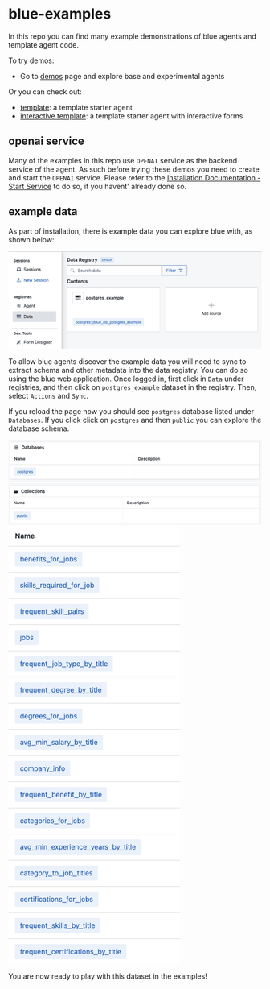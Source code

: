 # blue-examples

In this repo you can find many example demonstrations of blue agents and template agent code.

To try demos:
* Go to [demos](demos) page and explore base and experimental agents

Or you can check out:
* [template](agents/template): a template starter agent
* [interactive template](agents/template_interactive): a template starter agent with interactive forms

## openai service

Many of the examples in this repo use `OPENAI` service as the backend service of the agent. As such before trying these demos you need to create and start the `OPENAI` service. Please refer to the [Installation Documentation - Start Service](https://github.com/rit-git/blue/blob/v0.9/LOCAL-INSTALLATION.md#start-services) to do so, if you havent' already done so.

## example data

As part of installation, there is example data you can explore blue with, as shown below:

![example_data_registry](./docs/images/example_data_registry.png)

To allow blue agents discover the example data you will need to sync to extract schema and other metadata into the data registry.
You can do so using the blue web application. Once logged in, first click in `Data` under registries, and then click on `postgres_example` dataset in the registry. 
Then, select `Actions` and `Sync`.

If you reload the page now you should see `postgres` database listed under `Databases`. If you click click on `postgres` and then `public` you can explore the database schema.

![example_data_registry](./docs/images/databases.png)
![example_data_registry](./docs/images/collections.png)
![example_data_registry](./docs/images/schema.png)

You are now ready to play with this dataset in the examples!
